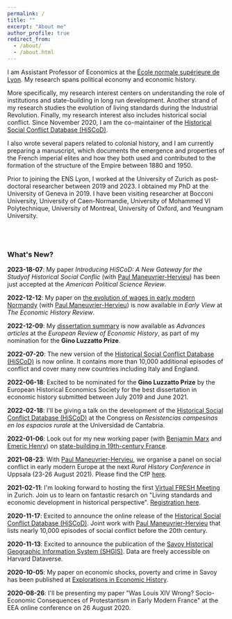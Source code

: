```yaml
---
permalink: /
title: ""
excerpt: "About me"
author_profile: true
redirect_from: 
  - /about/
  - /about.html
---
```


I am Assistant Professor of Economics at the [École normale supérieure de Lyon](http://economie.ens-lyon.fr). My research spans political economy and economic history.

More specifically, my research interest centers on understanding the role of institutions and state-building in long run development. Another strand of my research studies the evolution of living standards during the Industrial Revolution. Finally, my research interest also includes historical social conflict. Since November 2020, I am the co-maintainer of the [Historical Social Conflict Database (HiSCoD)](https://www.unicaen.fr/hiscod/?locale=en).

I also wrote several papers related to colonial history, and I am currently preparing a manuscript, which documents the emergence and properties of the French imperial elites and how they both used and contributed to the formation of the structure of the Empire between 1880 and 1950.

Prior to joining the ENS Lyon, I worked at the University of Zurich as post-doctoral researcher between 2019 and 2023. I obtained my PhD at the University of Geneva in 2019. I have been visiting researcher at Bocconi University, University of Caen-Normandie, University of Mohammed VI Polytechnique, University of Montreal, University of Oxford, and Yeungnam University.  

<br>
<br>

### What's New?

**2023-18-07**: My paper _Introducing HiSCoD: A New Gateway for the Studyof Historical Social Conflic_ (with [Paul Maneuvrier-Hervieu](https://paulmaneuvrierhervieu.github.io)) has been just accepted at the *American Political Science Review*.

**2022-12-12**: My paper on [the evolution of wages in early modern Normandy](https://doi.org/10.1111/ehr.13220) (with [Paul Maneuvrier-Hervieu](https://paulmaneuvrierhervieu.github.io)) is now available in _Early View_ at *The Economic History Review*.

**2022-12-09**: My [dissertation summary](https://doi.org/10.1093/ereh/heac017) is now available as _Advances articles_ at the *European Review of Economic History*, as part of my nomination for the __Gino Luzzatto Prize__.

**2022-07-20**: The new version of the [Historical Social Conflict Database (HiSCoD)](https://www.unicaen.fr/hiscod) is now online. It contains more than 10,000 additional episodes of conflict and cover many new countries including Italy and England.

**2022-06-18**: Excited to be nominated for the __Gino Luzzatto Prize__ by the European Historical Economics Society for the best dissertation in economic history submitted between July 2019 and June 2021.

**2022-02-18**: I'll be giving a talk on the development of the [Historical Social Conflict Database (HiSCoD)](https://www.unicaen.fr/hiscod/?locale=en) at the Congress on _Resistencias campesinas en los espacios rurale_ at the Universidad de Cantabria.

**2022-01-06**: Look out for my new working paper (with [Benjamin Marx](https://sites.google.com/view/bmarx) and [Emeric Henry](https://sites.google.com/site/emericmlhenry)) on [state-building in 19th-century France](https://cepr.org/active/publications/discussion_papers/dp.php?dpno=16815).

**2021-08-23**: With [Paul Maneuvrier-Hervieu](https://paulmaneuvrierhervieu.github.io), we organise a panel on social conflict in early modern Europe at the next *Rural History Conference* in Uppsala (23-26 August 2021). Please find the CfP [here](https://cedricchambru.github.io/files/eurho_2021_cfp.pdf).

**2021-02-11**: I'm looking forward to hosting the first [Virtual FRESH Meeting](http://www.quceh.org.uk/zurich-2021.html) in Zurich. Join us to learn on fantastic resarch on "Living standards and economic development in historical perspective". [Registration here](https://uzh.zoom.us/webinar/register/WN_d1ouHg2wSF-RuotVSgJ1mw).

**2020-11-17**: Excited to announce the online release of the [Historical Social Conflict Database (HiSCoD)](https://www.unicaen.fr/hiscod/?locale=en). Joint work with [Paul Maneuvrier-Hervieu](https://paulmaneuvrierhervieu.github.io/) that lists nearly 10,000 episodes of social conflict before the 20th century.

**2020-11-13**: Excited to announce the publication of the [Savoy Historical Geographic Information System (SHGIS)](https://doi.org/10.7910/DVN/XHNKD3). Data are freely accessible on Harvard Dataverse.

**2020-10-05**: My paper on economic shocks, poverty and crime in Savoy has been published at [Explorations in Economic History](https://doi.org/10.1016/j.eeh.2020.101353).

**2020-08-26**: I'll be presenting my paper  "Was Louis XIV Wrong? Socio-Economic Consequences of Protestantism in Early Modern France" at the EEA online conference on 26 August 2020.

